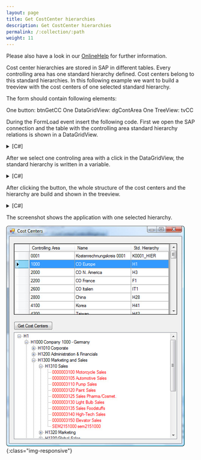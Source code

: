 ```yaml
---
layout: page
title: Get CostCenter hierarchies
description: Get CostCenter hierarchies
permalink: /:collection/:path
weight: 11
---
```


Please also have a look in our [OnlineHelp](https://help.theobald-software.com/en/) for further information.

Cost center hierarchies are stored in SAP in different tables. Every controlling area has one standard hierarchy defined. Cost centers belong to this standard hierarchies. In this following example we want to build a treeview with the cost centers of one selected standard hierarchy.

The form should contain following elements:

One button: btnGetCC One DataGridView: dgContArea One TreeView: tvCC

During the FormLoad event insert the following code. First we open the SAP connection and the table with the controlling area standard hierarchy relations is shown in a DataGridView.

<details>
<summary>[C#]</summary>
{% highlight csharp %}
R3Connection con = new R3Connection();
 string KOKRS;
 string STDHIER;
private void frmMain_Load(object sender, EventArgs e)
{
   try
   {
      con.AskUserAndOpen (true);
      ReadTable table = new ReadTable(con);
      table.AddField("KOKRS");
      table.AddField("BEZEI");
      table.AddField("KHINR");
      table.TableName = "TKA01";
      table.Run();
      DataTable resulttable = table.Result;
      dgContArea.DataSource = resulttable;
  
      dgContArea.Columns["KOKRS"].HeaderText = "Controlling Area";
      dgContArea.Columns["BEZEI"].HeaderText = "Name";
      dgContArea.Columns["KHINR"].HeaderText = "Std. Hierarchy";
      dgContArea.Columns["KOKRS"].Width = 120;
      dgContArea.Columns["BEZEI"].Width = 150;
}
   catch (Exception e1)
   {
      MessageBox.Show(e1.Message);
   }
}

{% endhighlight %}
</details>

After we select one controling area with a click in the DataGridView, the standard hierarchy is written in a variable.

<details>
<summary>[C#]</summary>
{% highlight csharp %}
private void dgContArea_Click(object sender, EventArgs e)
{
   STDHIER = dgContArea.CurrentRow.Cells["KHINR"].Value.ToString();
   KOKRS = dgContArea.CurrentRow.Cells["KOKRS"].Value.ToString();
}
{% endhighlight %}
</details>

After clicking the button, the whole structure of the cost centers and the hierarchy are build and shown in the treeview.

<details>
<summary>[C#]</summary>
{% highlight csharp %}
private void btnGetCC_Click(object sender, EventArgs e)
{
   tvCC.Nodes.Clear();
   tvCC.Nodes.Add(STDHIER);
   try
   {
      PopulateTreeView(STDHIER, tvCC.Nodes[0]);
   }
   catch (Exception e1)
   {
      MessageBox.Show(e1.Message);
   }
}
  
public void PopulateTreeView(string Setname, TreeNode parentNode)
{
   try
   {
      ReadTable table = new ReadTable(con);
      table.AddField("SETCLASS");
      table.AddField("SUBCLASS");
      table.AddField("SETNAME");
      table.AddField("SUBSETNAME");
  
      table.TableName = "SETNODE";
      table.WhereClause = "SETCLASS = '0101' and SUBCLASS = '" + KOKRS + "' and SETNAME = '" + Setname + "'";
      table.Run();
  
      DataTable ResultTable = table.Result;
  
      if (ResultTable.Rows.Count != 0)
      {
         for (int i = 0; i < ResultTable.Rows.Count; i++)
         {
            string Set = TreeViewKSTGroupText(ResultTable.Rows[i]["SUBSETNAME"].ToString());
            Set = ResultTable.Rows[i]["SUBSETNAME"].ToString() + " " + Set;
            TreeNode myNode = new TreeNode(Set);
  
            parentNode.Nodes.Add(myNode);
            PopulateTreeViewKST(ResultTable.Rows[i]["SUBSETNAME"].ToString(), myNode);
            PopulateTreeView(ResultTable.Rows[i]["SUBSETNAME"].ToString(), myNode);
         }
      }
   }
  
   catch (UnauthorizedAccessException)
   {
      parentNode.Nodes.Add("Access denied");
   } 
}
  
public void PopulateTreeViewKST(string Setname, TreeNode parentNode)
   {
   try
   {
      ReadTable table = new ReadTable(con);
      table.AddField("SETCLASS");
      table.AddField("SUBCLASS");
      table.AddField("SETNAME");
      table.AddField("VALFROM");
  
      table.TableName = "SETLEAF";
      table.WhereClause = "SETCLASS = '0101' and SUBCLASS = '" + KOKRS + "' and SETNAME = '" + Setname + "'";
      table.Run();
  
      DataTable ResultTable = table.Result;
  
      if (ResultTable.Rows.Count != 0)
      {
          for (int i = 0; i < ResultTable.Rows.Count; i++)
          {
             string KST = TreeViewKSTText(ResultTable.Rows[i]["VALFROM"].ToString());
             KST = ResultTable.Rows[i]["VALFROM"].ToString() + " " + KST;
             TreeNode myNode = new TreeNode(KST);
           ´ myNode.ForeColor = Color.Red;
             parentNode.Nodes.Add(myNode);
          }
       }
   }
   catch (UnauthorizedAccessException)
   {
      parentNode.Nodes.Add("Access denied");
   } 
}
  
public string TreeViewKSTGroupText(string Setname)
{
   ReadTable tableKST = new ReadTable(con);
   tableKST.AddField("SETCLASS");
   tableKST.AddField("SUBCLASS");
   tableKST.AddField("SETNAME");
   tableKST.AddField("LANGU");
   tableKST.AddField("DESCRIPT");
  
   tableKST.TableName = "SETHEADERT";
   tableKST.WhereClause = "SETCLASS = '0101' and SUBCLASS = '" + KOKRS + "' and SETNAME = '" + Setname + "' and LANGU = 'EN'";
   tableKST.Run();
  
   DataTable ResultTable = tableKST.Result;
   if (ResultTable.Rows.Count > 0)
   {
      return ResultTable.Rows[0]["DESCRIPT"].ToString();
  
   }
   else
   {
      return " ";
   }
}
public string TreeViewKSTText(string KST)
{
   ReadTable tableKST = new ReadTable(con);
   tableKST.AddField("KOKRS");
   tableKST.AddField("KOSTL");
  
   tableKST.AddField("SPRAS");
   tableKST.AddField("KTEXT");
  
   tableKST.TableName = "CSKT";
   tableKST.WhereClause = "KOKRS = '" + KOKRS + "' and KOSTL = '" + KST + "' and SPRAS = 'EN'";
   tableKST.Run();
  
   DataTable ResultTable = tableKST.Result;
  
   if (ResultTable.Rows.Count > 0)
   {
      return ResultTable.Rows[0]["KTEXT"].ToString();
   }
   else
   {
   return " ";
   }
}
{% endhighlight %}
</details>

The screenshot shows the application with one selected hierarchy.

![CostCenterHier](/img/contents/CostCenterHier.jpg){:class="img-responsive"}
